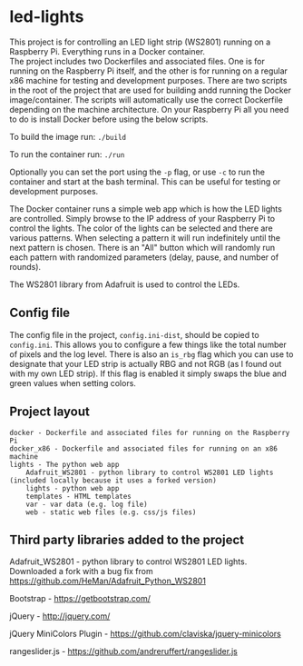 # led-lights

This project is for controlling an LED light strip (WS2801) running on a Raspberry Pi.  Everything runs in a Docker container.  
The project includes two Dockerfiles and associated files.  One is for running on the Raspberry Pi itself, and the other 
is for running on a regular x86 machine for testing and development purposes.  There are two scripts in the root of the 
project that are used for building andd running the Docker image/container.  The scripts will automatically use the correct 
Dockerfile depending on the machine architecture.  On your Raspberry Pi all you need to do is install Docker before using 
the below scripts.

To build the image run: ```./build```

To run the container run: ```./run```

Optionally you can set the port using the ```-p``` flag, or use ```-c``` to run the container and start at the bash terminal.
This can be useful for testing or development purposes.

The Docker container runs a simple web app which is how the LED lights are controlled.  Simply browse to the IP address of your 
Raspberry Pi to control the lights.  The color of the lights can be selected and there are various patterns.  When selecting 
a pattern it will run indefinitely until the next pattern is chosen.  There is an "All" button which will randomly run each 
pattern with randomized parameters (delay, pause, and number of rounds).

The WS2801 library from Adafruit is used to control the LEDs.

## Config file

The config file in the project, ```config.ini-dist```, should be copied to ```config.ini```.  This allows you to configure a few 
things like the total number of pixels and the log level.  There is also an ```is_rbg``` flag which you can use to designate that your 
LED strip is actually RBG and not RGB (as I found out with my own LED strip).  If this flag is enabled it simply swaps the blue and 
green values when setting colors.

## Project layout

```
docker - Dockerfile and associated files for running on the Raspberry Pi
docker_x86 - Dockerfile and associated files for running on an x86 machine
lights - The python web app
    Adafruit_WS2801 - python library to control WS2801 LED lights (included locally because it uses a forked version)
    lights - python web app
    templates - HTML templates
    var - var data (e.g. log file)
    web - static web files (e.g. css/js files)
```

## Third party libraries added to the project

Adafruit_WS2801 - python library to control WS2801 LED lights.
    Downloaded a fork with a bug fix from https://github.com/HeMan/Adafruit_Python_WS2801

Bootstrap - https://getbootstrap.com/

jQuery - http://jquery.com/

jQuery MiniColors Plugin - https://github.com/claviska/jquery-minicolors

rangeslider.js - https://github.com/andreruffert/rangeslider.js
